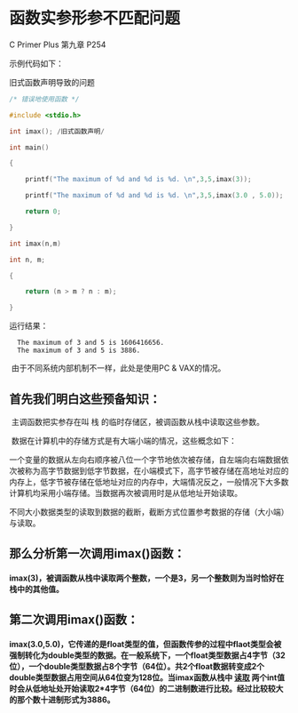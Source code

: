 # 函数实参形参不匹配问题

C Primer Plus 第九章 P254

示例代码如下：

旧式函数声明导致的问题  

```c
/* 错误地使用函数 */

#include <stdio.h>

int imax();	/旧式函数声明/

int main()

{

	printf("The maximum of %d and %d is %d. \n",3,5,imax(3));

	printf("The maximum of %d and %d is %d. \n",3,5,imax(3.0 , 5.0));

    return 0;

}

int imax(n,m)

int n, m;

{

	return (n > m ? n : m);

}

```



运行结果：

```
  The maximum of 3 and 5 is 1606416656.
  The maximum of 3 and 5 is 3886.
```

  

​	由于不同系统内部机制不一样，此处是使用PC &  VAX的情况。



## 首先我们明白这些预备知识：

​		主调函数把实参存在叫 栈 的临时存储区，被调函数从栈中读取这些参数。

​		数据在计算机中的存储方式是有大端小端的情况，这些概念如下：

​			一个变量的数据从左向右顺序被八位一个字节地依次被存储，自左端向右端数据依次被称为高字节数据到低字节数据，在小端模式下，高字节被存储在高地址对应的内存上，低字节被存储在低地址对应的内存中，大端情况反之，一般情况下大多数计算机均采用小端存储。当数据再次被调用时是从低地址开始读取。

​		不同大小数据类型的读取到数据的截断，截断方式位置参考数据的存储（大小端）与读取。



## 那么分析第一次调用imax()函数：

#### 		imax(3)，被调函数从栈中读取两个整数，一个是3，另一个整数则为当时恰好在栈中的其他值。



## 第二次调用imax()函数：

#### 		imax(3.0,5.0)，它传递的是float类型的值，但函数传参的过程中flaot类型会被强制转化为double类型的数据。在一般系统下，一个float类型数据占4字节（32位），一个double类型数据占8个字节（64位）。共2个float数据转变成2个double类型数据占用空间从64位变为128位。当imax函数从栈中 <u>读取</u>  两个int值时会从低地址处开始读取2*4字节（64位）的二进制数进行比较。经过比较较大的那个数十进制形式为3886。